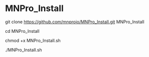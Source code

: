 # MNPro_Install


git clone  https://github.com/mnproio/MNPro_Install.git MNPro_Install

cd MNPro_Install

chmod +x MNPro_Install.sh

./MNPro_Install.sh
